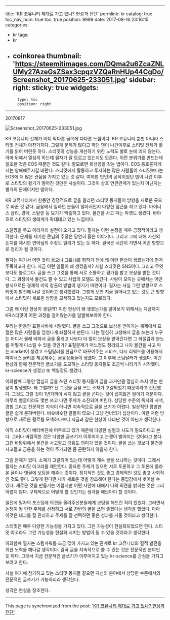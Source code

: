 
---
title: 'KR 코뮤니티 제대로 가고 있나? 현상과 진단'
permlink: kr
catalog: true
toc_nav_num: true
toc: true
position: 9999
date: 2017-08-16 23:16:15
categories:
- kr
tags:
- kr
- coinkorea
thumbnail: 'https://steemitimages.com/DQma2u6ZcaZNLUMy27AzeGsZSax3cpqzVZQaRnHUp44CgDo/Screenshot_20170625-233051.jpg'
sidebar:
    right:
        sticky: true
widgets:
    -
        type: toc
        position: right
---


20170817

![Screenshot_20170625-233051.jpg](https://steemitimages.com/DQma2u6ZcaZNLUMy27AzeGsZSax3cpqzVZQaRnHUp44CgDo/Screenshot_20170625-233051.jpg)

KR 코뮤니티 전체가 어디 막다른 골목에 다다른 느낌이다. KR 코뮤니티 뿐만 아니라 스티밋 전체가 마찬가지다. 그렇게 문제가 많다고 하던 댄이 나간이후로 스티밋 전체가 활기를 읽어 버린듯 하다. 스티밋의 성능을 개선하기 위한 노력도 별로 눈에 띄지 않는다. 아마 뒤에서 열심히 하는데 필자가 잘 모르고 있는지도 모른다. 이런 분위기를 만드는데 일조한 것은 EOS 때문인 것도 같다. 잘모르면 희생양을 찾는 법이다. EOS 옹호론자께서는 양해해주시길 바란다. 스티밋에서 활동하고 투자하는 많은 사람들이 스티밋보다는 EOS에 더 많은 관심을 가지고 있는 것 같다. 여하튼 만인의 공적이었던 댄이 나간 이후로 스티밋의 활기가 떨어진 것만은 사실이다. 그것이 상호 연관관계가 있는지 아닌지는 별개의 문제이지만 말이다. 

KR 코뮤니티에서 한동안 경쟁적으로 글을 올리던 스티밋 동지들이 방향을 새로운 곳으로 바꾼 것 같다. 금융에서 일하던 분들이 많아서인지 다양한 접근을 하고 있다. 마이너스 금리, 경매, 스달깡 등 묘기가 백출하고 있다. 물건을 사고 파는 마켓도 생겼다. 바야흐로 스티밋의 생태계가 확대대고 있는 느낌이다. 

스달깡을 두고 이리저리 설전이 오가고 있다. 필자는 이런 논쟁을 매우 긍정적이라고 생각한다. 문제를 제기한 콘님의 주장은 당연히 옳은 이야기다. 그리고 그에 대해 자신의 논지를 제시한 연어님의 주장도 일리가 있는 듯 하다. 결국은 시간이 가면서 어떤 방향으로 정리가 될 것이다. 

필자는 여기서 어떤 것이 옳으냐 그르냐를 평하기 전에 왜 이런 현상이 생겼는가에 먼저 주목하고자 한다. 지금 이런 일들이 왜 생겼을까? 사실 스티밋은 SNS이다. 그리고 무엇보다도 블로그다. 글을 쓰고 그것을 통해 서로 소통하고 평가를 받고 보상을 받는 것이다. 그 과정에서 물건도 팔 수 있고 사업의 모델도 생긴다. 사람이 모이는 곳에서는 어떤 방식으로든 경제적 이익 창출의 방법이 생기기 마련이다. 필자는 사실 그런 방향으로 스티밋이 발전해 나갈 것이라고 생각했었다. 그렇게 보면 지금 일어나고 있는 것도 큰 방향에서 스티밋이 새로운 방향을 모색하고 있는지도 모르겠다. 

그럼 왜 이런 현상이 생길까? 이런 현상이 왜 생겼는가를 알아보기 위해서는 지금까지 KR스티밋이 어떤 과정을 걸어왔는가를 일별해보아야 한다. 

우리는 한동안 표절시비에 시달렸다. 글을 쓰고 그것으로 보상을 받아가는 체제에서 표절은 많은 사람들을 엄청나게 좌절하게 만든다. 나는 열심히 고생해서 글을 쓰는데 누구는 어디서 몰래 베껴서 글을 올리고 나보다 더 많이 보상을 받아간다면 그 좌절감과 분노를 어떻게 다스릴 수 있을 것인가? 표절문제가 어느정도 정리되고 나자 믈건을 사고 파는 market이 생겼고 스팀달러를 현금으로 바꾸어주는 서비스, 다시 리워드를 이용해서 마이너스 금리를 제공해주는 금융상품들이 생겼다. 그 이후에 스팀달러가 생겼다. 이런 현상과 함께 전문적인 글쓰기를 도모하는 스티밋 동지들도 조금씩 나타가기 시작했다. kr-science가 생겼고 또 백일장도 생겼다. 

이와함께 그동안 열심히 글을 쓰던 스티밋 동지들이 글을 과거만큼 열심히 쓰지 않는 현상이 발생했다. 왜 그럴까? 난 그것을 글을 쓰는 소재가 고갈되었기 때문이라고 진단했다. 그것도 그럴 것이 1년가까이 쉬지 않고 글을 쓴다는 것이 쉽지않은 일이기 때문이다. 아무리 뻘글이라도 몇번 쓰고 나면 주제가 소진되어 버린다. 상당한 수준의 독서와 사색, 경험 그리고 전문적인 지식이 아니면 지속적으로 글을 쓰기가 어렵다. 일상적인 평범한 글은 쉽게 묻혀버린다. 비슷비슷한 글들이 많으니 그냥 건너띄기 십상이다. 이런 저런 방향으로 새로운 활로를 모색하다보니 지금과 같은 현상이 나타난 것이 아닌가 생각한다. 

아직 스티밋이 베타버젼에 머무르고 있기 때문에 다양한 실험과 시도가 필요하다고 본다. 그러나 바람직한 것은 다양한 글쓰기가 이루어지고 논쟁이 벌어지는 것이라고 본다. 그런 바탕위에서 물건을 사고팔고 금융도 의미가 있을 것이다. 글을 쓰는 것보다 물건을 사고팔고 금융을 하는 것이 주가되면 좀 곤란하지 않을까 한다. 

그럼 문제가 있다. 소재가 고갈되어 있는데 어떻게 계속 글을 쓰냐하는 것이다. 그래서 필자는 스티밋 아고라를 제안한다. 중요한 주제가 있으면 서로 토론하고 그 토론에 올라온 글이나 댓글에 보팅을 해주는 것이다. 정치적인 것도 좋고 경제적인 것도 좋고 사회적인 것도 좋다. 그렇게 한다면 내가 새로운 것을 창조해야 한다는 중압감에서 벗어날 수 있다. 새로운 것을 만들기는 어렵지만 어떤 사안에 대해서 나의 의견을 밝히는 것은 그리 어렵지 않다. 구체적으로 어떻게 할 것인가는 생각을 해보아야 할 것이다. 

일전에 필자의 포스팅에 의견을 올려주신분들에게 보팅을 해드린 적이 있었다. 그러면서 논쟁이 될 만한 주제를 선정하고 서로 찬반의 글을 쓰면 좋겠다는 생각을 했었다. 아마 이것은 태그를 잘 관리하고 주제를 잘 선택하면 좋은 성과를 거둘 것이라고 생각한다.

스티밋은 매우 다양한 가능성을 가지고 있다. 그런 가능성이 현실화되었으면 한다. 스티밋 아고라도 그런 가능성을 현실화 시키는 방법이 될 수 있을 것이라고 생각한다. 

이와함께 필자는 스팀파워를 조금 많이 가지고 있는 관계로 kr 코뮤니티의 질적 발전을 위한 노력을 해나갈 생각이다. 결국 글을 지속적으로 쓸 수 있는 것은 전문적인 분야인 듯 하다. 그래서 지금 전문적인 글쓰기가 이루어지고 있는 kr-science를 관심을 가지고 보려고 한다. 

사실 여기에 참가하고 있는 스티밋 동지들 같으면 자신의 분야에서 상당한 수준에서의 전문적인 글쓰기가 가능하리라 생각한다. 

생각은 현실을 창조한다.

- - -

This page is synchronized from the post: ['KR 코뮤니티 제대로 가고 있나? 현상과 진단'](https://steemit.com/@oldstone/kr)
